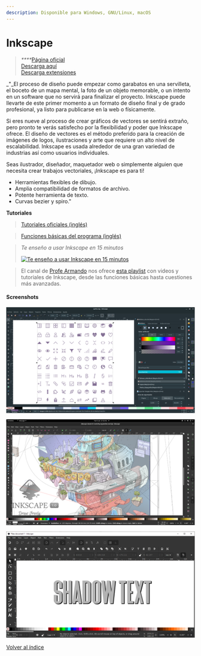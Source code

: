 ```yaml
---
description: Disponible para Windows, GNU/Linux, macOS
---
```


# Inkscape



> _****_[Página oficial](https://inkscape.org/es/)\
> [Descarga aquí](https://inkscape.org/release/inkscape-1.2/)\
> [Descarga extensiones](https://inkscape.org/gallery/=extension/)

_"_El proceso de diseño puede empezar como garabatos en una servilleta, el boceto de un mapa mental, la foto de un objeto memorable, o un intento en un software que no servirá para finalizar el proyecto. Inkscape puede llevarte de este primer momento a un formato de diseño final y de grado profesional, ya listo para publicarse en la web o físicamente.

Si eres nueve al proceso de crear gráficos de vectores se sentirá extraño, pero pronto te verás satisfecho por la flexibilidad y poder que Inkscape ofrece. El diseño de vectores es el método preferido para la creación de imágenes de logos, ilustraciones y arte que requiere un alto nivel de escalabilidad. Inkscape es usada alrededor de una gran variedad de industrias así como usuarios individuales.

Seas ilustrador, diseñador, maquetador web o simplemente alguien que necesita crear trabajos vectoriales, ¡Inkscape es para ti!

* Herramientas flexibles de dibujo.
* Amplia compatibilidad de formatos de archivo.
* Potente herramienta de texto.
* Curvas bezier y spiro."

**Tutoriales**

> [Tutoriales oficiales (inglés)](https://inkscape.org/learn/tutorials/)

> [Funciones básicas del programa (inglés)](https://inkscape.org/about/features/)

> _Te enseño a usar Inkscape en 15 minutos_
>
> &#x20;[![Te enseño a usar Inkscape en 15 minutos](https://img.youtube.com/vi/TKpchk09Rqg/0.jpg)](https://www.youtube.com/watch?v=TKpchk09Rqg)

> El canal de [Profe Armando](https://www.youtube.com/c/ProfeArmando) nos ofrece [esta playlist](https://www.youtube.com/watch?v=LDW9OfvEleU\&list=PLHa6Snt8wScPVN7B3HVvsR930EBqFLt-E) con videos y tutoriales de Inkscape, desde las funciones básicas hasta cuestiones más avanzadas.

#### Screenshots

![](<../.gitbook/assets/image (30).png>)

![](<../.gitbook/assets/image (32).png>)

![](<../.gitbook/assets/image (21).png>)





[Volver al índice](../introduccion/contenidos.md)
